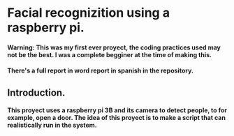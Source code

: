 # Facial recognizition using a raspberry pi.

#### Warning: This was my first ever proyect, the coding practices used may not be the best. I was a complete begginer at the time of making this.
#### There's a full report in word report in spanish in the repository.

## Introduction.

#### This proyect uses a raspberry pi 3B and its camera to detect people, to for example, open a door. The idea of this proyect is to make a script that can realistically run in the system. 


